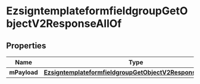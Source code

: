 

# EzsigntemplateformfieldgroupGetObjectV2ResponseAllOf


## Properties

| Name | Type | Description | Notes |
|------------ | ------------- | ------------- | -------------|
|**mPayload** | [**EzsigntemplateformfieldgroupGetObjectV2ResponseMPayload**](EzsigntemplateformfieldgroupGetObjectV2ResponseMPayload.md) |  |  |



